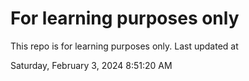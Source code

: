 # For learning purposes only
This repo is for learning purposes only.
Last updated at

Saturday, February 3, 2024 8:51:20 AM

